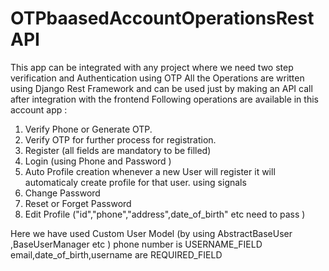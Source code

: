# OTPbaasedAccountOperationsRestAPI
This app can be integrated with any project where we need two step verification and Authentication using OTP 
All the Operations are written using Django Rest Framework and can be used just by making an API call after integration with the frontend
Following operations are available in this account app :
1. Verify Phone or Generate OTP.
2. Verify OTP for further process for registration.
3. Register (all fields are mandatory to be filled)
4. Login (using Phone and Password )
5. Auto Profile creation whenever a new User will register it will automaticaly create profile for that user. using signals
6. Change Password 
7. Reset or Forget Password
8. Edit Profile ("id","phone","address",date_of_birth" etc need to pass )

Here we have used Custom User Model (by using AbstractBaseUser ,BaseUserManager etc )
phone number is USERNAME_FIELD
email,date_of_birth,username are REQUIRED_FIELD 
